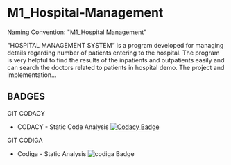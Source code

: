 # M1_Hospital-Management
Naming Convention: "M1_Hospital Management"

"HOSPITAL MANAGEMENT SYSTEM” is a program developed for managing details regarding number of patients entering to the hospital. The program is very helpful to find the results of the inpatients and outpatients easily and can search the doctors related to patients in hospital demo. The project and implementation…
## BADGES
GIT CODACY

*   CODACY - Static Code Analysis [![Codacy Badge](https://app.codacy.com/project/badge/Grade/fba8b11537d149e1a48e2155376f59c0)](https://www.codacy.com/gh/MDHIVAKAR/M1_Hospital-Management/dashboard?utm_source=github.com&amp;utm_medium=referral&amp;utm_content=MDHIVAKAR/M1_Hospital-Management&amp;utm_campaign=Badge_Grade) 
 
GIT CODIGA

*   Codiga - Static Analysis ![codiga Badge](https://api.codiga.io/project/32330/score/svg)
